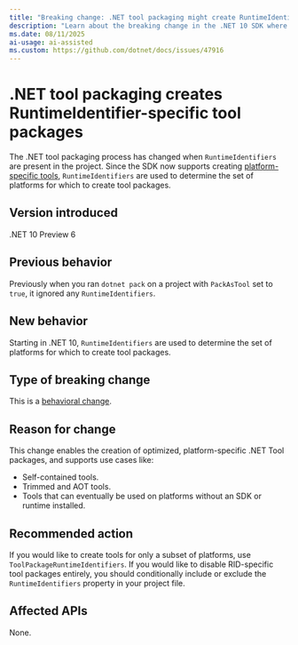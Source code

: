 ```yaml
---
title: "Breaking change: .NET tool packaging might create RuntimeIdentifier-specific tool packages"
description: "Learn about the breaking change in the .NET 10 SDK where .NET tool packaging might use RuntimeIdentifiers to create platform-specific tools"
ms.date: 08/11/2025
ai-usage: ai-assisted
ms.custom: https://github.com/dotnet/docs/issues/47916
---
```


# .NET tool packaging creates RuntimeIdentifier-specific tool packages

The .NET tool packaging process has changed when `RuntimeIdentifiers` are present in the project.
Since the SDK now supports creating [platform-specific tools](https://github.com/dotnet/core/blob/main/release-notes/10.0/preview/preview6/sdk.md#platform-specific-net-tools), `RuntimeIdentifiers` are used to determine the set of platforms for which to create tool packages.

## Version introduced

.NET 10 Preview 6

## Previous behavior

Previously when you ran `dotnet pack` on a project with `PackAsTool` set to `true`, it ignored any `RuntimeIdentifiers`.

## New behavior

Starting in .NET 10, `RuntimeIdentifiers` are used to determine the set of platforms for which to create tool packages.

## Type of breaking change

This is a [behavioral change](../../categories.md#behavioral-change).

## Reason for change

This change enables the creation of optimized, platform-specific .NET Tool packages, and supports use cases like:

- Self-contained tools.
- Trimmed and AOT tools.
- Tools that can eventually be used on platforms without an SDK or runtime installed.

## Recommended action

If you would like to create tools for only a subset of platforms, use `ToolPackageRuntimeIdentifiers`. If you would like to disable RID-specific tool packages entirely, you should conditionally include or exclude the `RuntimeIdentifiers` property in your project file.

## Affected APIs

None.

